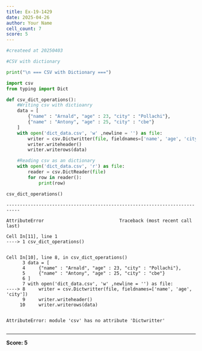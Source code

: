 ```yaml
---
title: Ex-19-1429
date: 2025-04-26
author: Your Name
cell_count: 7
score: 5
---
```


```python
#createed at 20250403
```


```python
#CSV with dictionary
```


```python
print("\n === CSV with Dictionary ===")
```


```python
import csv
from typing import Dict
```


```python
def csv_dict_operations():
    #Writing csv with dictioanry
    data = [
        {"name" : "Arnald", "age" : 23, "city" : "Pollachi"},
        {"name" : "Antony", "age" : 25, "city" : "cbe"}
    ]
    with open('dict_data.csv', 'w' ,newline = '') as file:
        writer = csv.Dictwritter(file, fieldnames=['name', 'age', 'city'])
        writer.writeheader()
        writer.writerows(data)

    #Reading csv as an dictionary
    with open('dict_data.csv', 'r') as file:
        reader = csv.DictReader(file)
        for row in reader():
            print(row)
```


```python
csv_dict_operations()
```


    ---------------------------------------------------------------------------

    AttributeError                            Traceback (most recent call last)

    Cell In[11], line 1
    ----> 1 csv_dict_operations()


    Cell In[10], line 8, in csv_dict_operations()
          3 data = [
          4     {"name" : "Arnald", "age" : 23, "city" : "Pollachi"},
          5     {"name" : "Antony", "age" : 25, "city" : "cbe"}
          6 ]
          7 with open('dict_data.csv', 'w' ,newline = '') as file:
    ----> 8     writer = csv.Dictwritter(file, fieldnames=['name', 'age', 'city'])
          9     writer.writeheader()
         10     writer.writerows(data)


    AttributeError: module 'csv' has no attribute 'Dictwritter'



```python

```


---
**Score: 5**